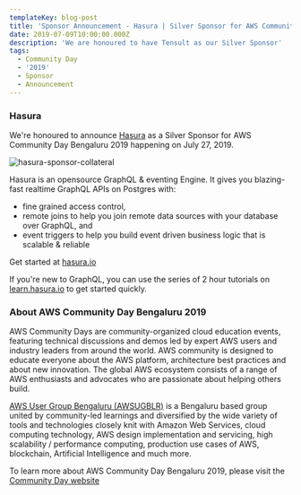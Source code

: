 ```yaml
---
templateKey: blog-post
title: 'Sponsor Announcement - Hasura | Silver Sponsor for AWS Community Day 2019'
date: 2019-07-09T10:00:00.000Z
description: 'We are honoured to have Tensult as our Silver Sponsor'
tags:
  - Community Day
  - '2019'
  - Sponsor
  - Announcement
---
```


### Hasura 

We're honoured to announce [Hasura](https://hasura.io/) as a Silver Sponsor for AWS Community Day Bengaluru 2019 happening on July 27, 2019.

![hasura-sponsor-collateral](/img/communityday2019/hasura.png)

Hasura is an opensource GraphQL & eventing Engine. It gives you blazing-fast realtime GraphQL APIs on Postgres with:

- fine grained access control,
- remote joins to help you join remote data sources with your database over GraphQL, and
- event triggers to help you build event driven business logic that is scalable & reliable

Get started at [hasura.io](https://hasura.io)

If you're new to GraphQL, you can use the series of 2 hour tutorials on [learn.hasura.io](https://learn.hasura.io) to get started quickly.

### About AWS Community Day Bengaluru 2019

AWS Community Days are community-organized cloud education events, featuring technical discussions and demos led by expert AWS users and industry leaders from around the world. AWS community is designed to educate everyone about the AWS platform, architecture best practices and about new innovation. The global AWS ecosystem consists of a range of AWS enthusiasts and advocates who are passionate about helping others build.

[AWS User Group Bengaluru (AWSUGBLR)](https://awsugblr.in) is a Bengaluru based group united by community-led learnings and diversified by the wide variety of tools and technologies closely knit with Amazon Web Services, cloud computing technology, AWS design implementation and servicing, high scalability / performance computing, production use cases of AWS, blockchain, Artificial Intelligence and much more. 

To learn more about AWS Community Day Bengaluru 2019, please visit the [Community Day website](https://communityday.awsugblr.in)

